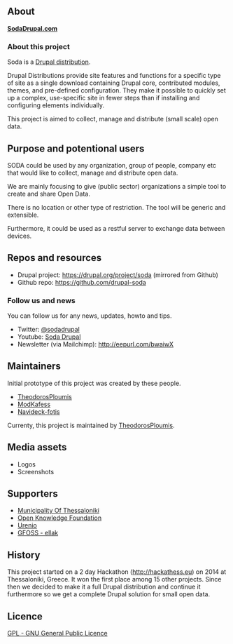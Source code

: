 ## About
**[SodaDrupal.com](http://sodadrupal.com)**

### About this project
Soda is a [Drupal distribution](https://www.drupal.org/project/project_distribution).

Drupal Distributions provide site features and functions for a specific type of site as a single download containing Drupal core, contributed modules, themes, and pre-defined configuration. They make it possible to quickly set up a complex, use-specific site in fewer steps than if installing and configuring elements individually.

This project is aimed to collect, manage and distribute (small scale) open data.

## Purpose and potentional users
SODA could be used by any organization, group of people, company etc that would like to collect, manage and distribute open data.

We are mainly focusing to give (public sector) organizations a simple tool to create and share Open Data. 

There is no location or other type of restriction. The tool will be generic and extensible.

Furthermore, it could be used as a restful server to exchange data between devices.

## Repos and resources
- Drupal project: https://drupal.org/project/soda (mirrored from Github)
- Github repo: https://github.com/drupal-soda

### Follow us and news
You can follow us for any news, updates, howto and tips.
- Twitter: [@sodadrupal](http://twitter.com/sodadrupal)
- Youtube: [Soda Drupal](www.youtube.com/channel/UC0COZ2mjDc0VKm7Xf0VZw3A)
- Newsletter (via Mailchimp): http://eepurl.com/bwaiwX 

## Maintainers
Initial prototype of this project was created by these people.
- [TheodorosPloumis](https://github.com/theodorosploumis)
- [ModKafess](https://github.com/modkaffes)
- [Navideck-fotis](https://github.com/Navideck-fotis)

Currenty, this project is maintained by [TheodorosPloumis](https://github.com/theodorosploumis).

## Media assets
- Logos
- Screenshots

## Supporters
- [Municipality Of Thessaloniki](http://www.thessaloniki.gr/)
- [Open Knowledge Foundation](http://okfn.gr)
- [Urenio](http://www.urenio.org/)
- [GFOSS - ellak](https://ellak.gr/)

## History
This project started on a 2 day Hackathon (http://hackathess.eu) on 2014 at Thessaloniki, Greece. 
It won the first place among 15 other projects.
Since then we decided to make it a full Drupal distribution and continue it furthermore so we get a complete Drupal solution for small open data.

## Licence
[GPL - GNU General Public Licence](http://www.gnu.org/licenses/gpl.html)
